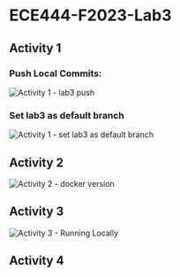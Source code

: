 # ECE444-F2023-Lab3

## Activity 1
### Push Local Commits:
![Activity 1 - lab3 push](https://github.com/AsherHounsell/ECE444-F2023-Lab1/assets/61854862/051a4d13-5b8e-471b-920b-42d0b30e35b3)

### Set lab3 as default branch
![Activity 1 - set lab3 as default branch](https://github.com/AsherHounsell/ECE444-F2023-Lab1/assets/61854862/b2325b80-4d73-42b6-a18c-0fe823b4fdbf)


## Activity 2
![Activity 2 - docker version](https://github.com/AsherHounsell/ECE444-F2023-Lab1/assets/61854862/fb92af75-6aef-4d09-a62c-1e6b2a7764da)


## Activity 3
![Activity 3 - Running Locally](https://github.com/AsherHounsell/ECE444-F2023-Lab1/assets/61854862/690b34dc-34af-413e-bd65-f4f8f70db52b)


## Activity 4

